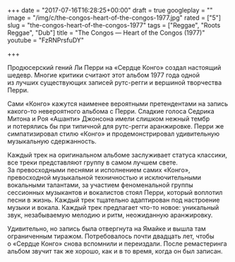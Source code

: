 +++
date = "2017-07-16T16:28:25+00:00"
draft = true
googleplay = ""
image = "/img/c/the-congos-heart-of-the-congos-1977.jpg"
rated = ["5"]
slug = "the-congos-heart-of-the-congos-1977"
tags = ["Reggae", "Roots Reggae", "Dub"]
title = "The Congos — Heart of the Congos (1977)"
youtube = "FzRNPrsfuDY"

+++


Продюсерский гений Ли&nbsp;Перри на&nbsp;&laquo;Сердце Конго&raquo; создал настоящий шедевр. Многие критики считают этот альбом 1977 года одной из&nbsp;лучших существующих записей рутс-регги и&nbsp;вершиной творчества Перри.

Сами &laquo;Конго&raquo; кажутся наименее вероятными претендентами на&nbsp;запись какого-то невероятного альбома с&nbsp;Перри. Сладкие голоса Седрика Митона и&nbsp;Роя &laquo;Ашанти&raquo; Джонсона имели слишком нежный тембр и&nbsp;потерялись&nbsp;бы при типичной для рутс-регги аранжировке. Перри&nbsp;же симпатизировал стилю &laquo;Конго&raquo; и&nbsp;продемонстрировал удивительную музыкальную сдержанность.

Каждый трек на&nbsp;оригинальном альбоме заслуживает статуса классики, все треки представляют группу в&nbsp;самом лучшем свете. За&nbsp;превосходными песнями и&nbsp;исполнением самих &laquo;Конго&raquo;, превосходной музыкальной техничностью и&nbsp;исключительными вокальными талантами, за&nbsp;участием феноменальной группы сессионных музыкантов и&nbsp;вокалистов стоял Перри, который воплотил песни в&nbsp;жизнь. Каждый трек тщательно адаптирован под настроение музыки и&nbsp;вокала. Каждый трек предлагает что-то новое: уникальный звук, незабываемую мелодию и&nbsp;ритм, неожиданную аранжировку.

Удивительно, но&nbsp;запись была отвергнута на&nbsp;Ямайке и&nbsp;вышла там ограниченным тиражом. Потребовалось почти двадцать лет, чтобы о&nbsp;&laquo;Сердце Конго&raquo; снова вспомнили и&nbsp;переиздали. После ремастеринга альбом звучит так&nbsp;же хорошо, как и&nbsp;в&nbsp;то&nbsp;время, когда он&nbsp;был записан.